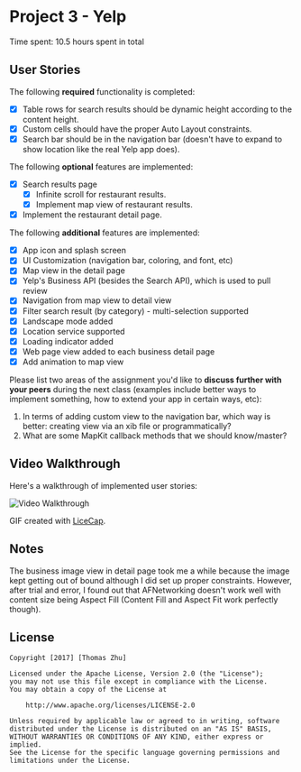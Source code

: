 # Project 3 - Yelp

Time spent: 10.5 hours spent in total

## User Stories

The following **required** functionality is completed:

- [X] Table rows for search results should be dynamic height according to the content height.
- [X] Custom cells should have the proper Auto Layout constraints.
- [X] Search bar should be in the navigation bar (doesn't have to expand to show location like the real Yelp app does).

The following **optional** features are implemented:

- [X] Search results page
   - [X] Infinite scroll for restaurant results.
   - [X] Implement map view of restaurant results.
- [X] Implement the restaurant detail page.

The following **additional** features are implemented:

- [X] App icon and splash screen
- [X] UI Customization (navigation bar, coloring, and font, etc)
- [X] Map view in the detail page
- [X] Yelp's Business API (besides the Search API), which is used to pull review
- [X] Navigation from map view to detail view
- [X] Filter search result (by category) - multi-selection supported
- [X] Landscape mode added
- [X] Location service supported
- [X] Loading indicator added
- [X] Web page view added to each business detail page
- [X] Add animation to map view

Please list two areas of the assignment you'd like to **discuss further with your peers** during the next class (examples include better ways to implement something, how to extend your app in certain ways, etc):

1. In terms of adding custom view to the navigation bar, which way is better: creating view via an xib file or programmatically?
2. What are some MapKit callback methods that we should know/master?

## Video Walkthrough 

Here's a walkthrough of implemented user stories:

<img src='http://i.imgur.com/Fm5lEP5.gif' title='Video Walkthrough' width='' alt='Video Walkthrough' />

GIF created with [LiceCap](http://www.cockos.com/licecap/).

## Notes

The business image view in detail page took me a while because the image kept getting out of bound although I did set up proper constraints. However, after trial and error, I found out that AFNetworking doesn't work well with content size being Aspect Fill (Content Fill and Aspect Fit work perfectly though).

## License

    Copyright [2017] [Thomas Zhu]

    Licensed under the Apache License, Version 2.0 (the "License");
    you may not use this file except in compliance with the License.
    You may obtain a copy of the License at

        http://www.apache.org/licenses/LICENSE-2.0

    Unless required by applicable law or agreed to in writing, software
    distributed under the License is distributed on an "AS IS" BASIS,
    WITHOUT WARRANTIES OR CONDITIONS OF ANY KIND, either express or implied.
    See the License for the specific language governing permissions and
    limitations under the License.
